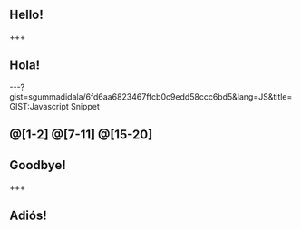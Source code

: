 ## Hello!

+++

## Hola!

---?gist=sgummadidala/6fd6aa6823467ffcb0c9edd58ccc6bd5&lang=JS&title=GIST:Javascript Snippet

@[1-2] 
@[7-11]
@[15-20]
---
## Goodbye!

+++

## Adiós!
